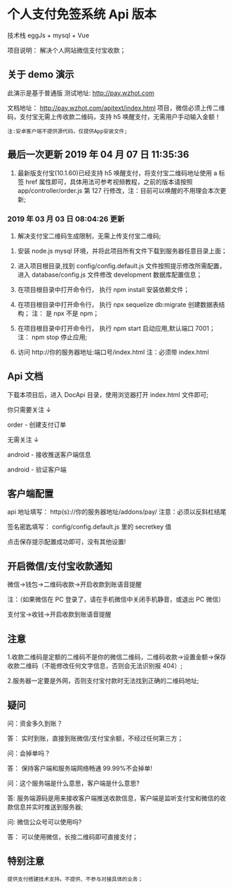 ﻿# 个人支付免签系统 Api 版本

技术栈 eggJs + mysql + Vue

项目说明： 解决个人网站微信支付宝收款；

## 关于 demo 演示

此演示是基于普通版 测试地址: http://pay.wzhot.com

文档地址： http://pay.wzhot.com/apitext/index.html 项目，微信必须上传二维码，支付宝无需上传收款二维码，支持 h5 唤醒支付，无需用户手动输入金额！

    注:安卓客户端不提供源代码，仅提供App安装文件;

## 最后一次更新 2019 年 04 月 07 日 11:35:36

1. 最新版支付宝(10.1.60)已经支持 h5 唤醒支付，将支付宝二维码地址使用 a 标签 href 属性即可，具体用法可参考视频教程，之前的版本请按照 app/controller/order.js 第 127 行修改，注：目前可以唤醒的不用理会本次更新;

### 2019 年 03 月 03 日 08:04:26 更新

1. 解决支付宝二维码生成限制，无需上传支付宝二维码;

1) 安装 node.js mysql 环境，并将此项目所有文件下载到服务器任意目录上面；

2) 进入项目根目录,找到 config/config.default.js 文件按照提示修改所需配置， 进入 database/config.js 文件修改 development 数据库配置信息；

3) 在项目根目录中打开命令行， 执行 npm install 安装依赖文件；

4) 在项目根目录中打开命令行， 执行 npx sequelize db:migrate 创建数据表结构； 注： 是 npx 不是 npm；

5) 在项目根目录中打开命令行， 执行 npm start 启动应用,默认端口 7001； 注： npm stop 停止应用;

6) 访问 http://你的服务器地址:端口号/index.html 注：必须带 index.html

## Api 文档

下载本项目后，进入 DocApi 目录，使用浏览器打开 index.html 文件即可;

你只需要关注 ↓

order - 创建支付订单

无需关注 ↓

android - 接收推送客户端信息

android - 验证客户端

## 客户端配置

api 地址填写： http(s)://你的服务器地址/addons/pay/ 注意：必须以反斜杠结尾

签名密匙填写： config/config.default.js 里的 secretkey 值

点击保存提示配置成功即可，没有其他设置!

## 开启微信/支付宝收款通知

微信->钱包->二维码收款->开启收款到账语音提醒

注：（如果微信在 PC 登录了，请在手机微信中关闭手机静音，或退出 PC 微信）

支付宝->收钱->开启收款到账语音提醒

## 注意

1.收款二维码是定额的二维码不是你的微信二维码，二维码收款->设置金额->保存收款二维码（不能修改任何文字信息，否则会无法识别报 404）;

2.服务器一定要是外网，否则支付宝付款时无法找到正确的二维码地址;

## 疑问

问：资金多久到账？

答： 实时到账，直接到账微信/支付宝余额，不经过任何第三方；

问：会掉单吗？

答： 保持客户端和服务端网络畅通 99.99%不会掉单!

问：这个服务端是什么意思，客户端是什么意思?

答: 服务端源码是用来接收客户端推送收款信息，客户端是监听支付宝和微信的收款信息并实时推送到服务器;

问: 微信公众号可以使用吗?

答： 可以使用微信，长按二维码即可直接支付；

## 特别注意

    提供支付搭建技术支持。不提供、不参与对接具体的业务；
